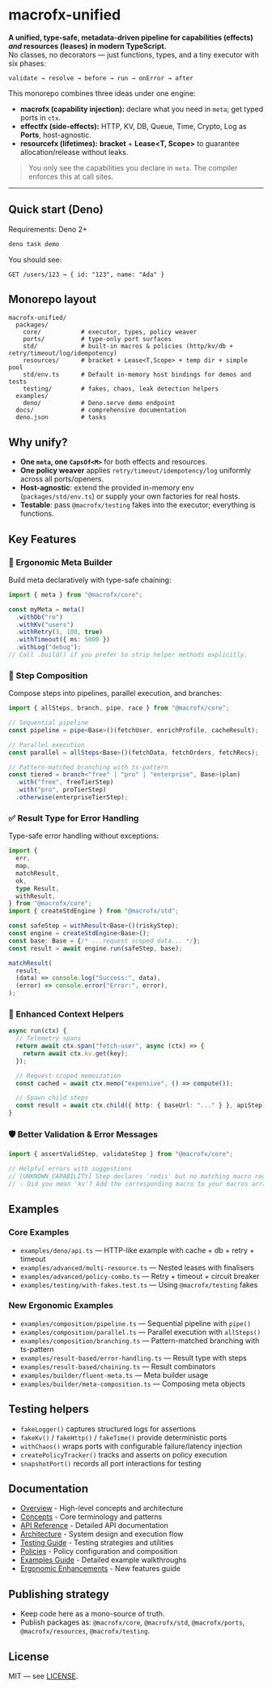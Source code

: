 # macrofx-unified

**A unified, type-safe, metadata-driven pipeline for capabilities (effects)
_and_ resources (leases) in modern TypeScript.**\
No classes, no decorators — just functions, types, and a tiny executor with six
phases:

```
validate → resolve → before → run → onError → after
```

This monorepo combines three ideas under one engine:

- **macrofx (capability injection):** declare what you need in `meta`; get typed
  ports in `ctx`.
- **effectfx (side-effects):** HTTP, KV, DB, Queue, Time, Crypto, Log as
  **Ports**, host-agnostic.
- **resourcefx (lifetimes):** **bracket** + **Lease<T, Scope>** to guarantee
  allocation/release without leaks.

> You only see the capabilities you declare in `meta`. The compiler enforces
> this at call sites.

---

## Quick start (Deno)

Requirements: Deno 2+

```bash
deno task demo
```

You should see:

```
GET /users/123 → { id: "123", name: "Ada" }
```

## Monorepo layout

```
macrofx-unified/
  packages/
    core/           # executor, types, policy weaver
    ports/          # type-only port surfaces
    std/            # built-in macros & policies (http/kv/db + retry/timeout/log/idempotency)
    resources/      # bracket + Lease<T,Scope> + temp dir + simple pool
    std/env.ts      # Default in-memory host bindings for demos and tests
    testing/        # fakes, chaos, leak detection helpers
  examples/
    deno/           # Deno.serve demo endpoint
  docs/             # comprehensive documentation
  deno.json         # tasks
```

## Why unify?

- **One `meta`, one `CapsOf<M>`** for both effects and resources.
- **One policy weaver** applies `retry/timeout/idempotency/log` uniformly across
  all ports/openers.
- **Host-agnostic**: extend the provided in-memory env (`packages/std/env.ts`)
  or supply your own factories for real hosts.
- **Testable**: pass `@macrofx/testing` fakes into the executor; everything is
  functions.

## Key Features

### 🔧 Ergonomic Meta Builder

Build meta declaratively with type-safe chaining:

```typescript
import { meta } from "@macrofx/core";

const myMeta = meta()
  .withDb("ro")
  .withKv("users")
  .withRetry(3, 100, true)
  .withTimeout({ ms: 5000 })
  .withLog("debug");
// Call .build() if you prefer to strip helper methods explicitly.
```

### 🔄 Step Composition

Compose steps into pipelines, parallel execution, and branches:

```typescript
import { allSteps, branch, pipe, race } from "@macrofx/core";

// Sequential pipeline
const pipeline = pipe<Base>()(fetchUser, enrichProfile, cacheResult);

// Parallel execution
const parallel = allSteps<Base>()(fetchData, fetchOrders, fetchRecs);

// Pattern-matched branching with ts-pattern
const tiered = branch<"free" | "pro" | "enterprise", Base>(plan)
  .with("free", freeTierStep)
  .with("pro", proTierStep)
  .otherwise(enterpriseTierStep);
```

### ✅ Result Type for Error Handling

Type-safe error handling without exceptions:

```typescript
import {
  err,
  map,
  matchResult,
  ok,
  type Result,
  withResult,
} from "@macrofx/core";
import { createStdEngine } from "@macrofx/std";

const safeStep = withResult<Base>()(riskyStep);
const engine = createStdEngine<Base>();
const base: Base = {/* ...request scoped data... */};
const result = await engine.run(safeStep, base);

matchResult(
  result,
  (data) => console.log("Success:", data),
  (error) => console.error("Error:", error),
);
```

### 🎯 Enhanced Context Helpers

```typescript
async run(ctx) {
  // Telemetry spans
  return await ctx.span("fetch-user", async (ctx) => {
    return await ctx.kv.get(key);
  });

  // Request-scoped memoization
  const cached = await ctx.memo("expensive", () => compute());

  // Spawn child steps
  const result = await ctx.child({ http: { baseUrl: "..." } }, apiStep);
}
```

### 🛡️ Better Validation & Error Messages

```typescript
import { assertValidStep, validateStep } from "@macrofx/core";

// Helpful errors with suggestions
// [UNKNOWN_CAPABILITY] Step declares 'redis' but no matching macro registered
// 💡 Did you mean 'kv'? Add the corresponding macro to your macros array
```

## Examples

### Core Examples

- `examples/deno/api.ts` — HTTP-like example with cache + db + retry + timeout
- `examples/advanced/multi-resource.ts` — Nested leases with finalisers
- `examples/advanced/policy-combo.ts` — Retry + timeout + circuit breaker
- `examples/testing/with-fakes.test.ts` — Using `@macrofx/testing` fakes

### New Ergonomic Examples

- `examples/composition/pipeline.ts` — Sequential pipeline with `pipe()`
- `examples/composition/parallel.ts` — Parallel execution with `allSteps()`
- `examples/composition/branching.ts` — Pattern-matched branching with
  ts-pattern
- `examples/result-based/error-handling.ts` — Result type with steps
- `examples/result-based/chaining.ts` — Result combinators
- `examples/builder/fluent-meta.ts` — Meta builder usage
- `examples/builder/meta-composition.ts` — Composing meta objects

## Testing helpers

- `fakeLogger()` captures structured logs for assertions
- `fakeKv()` / `fakeHttp()` / `fakeTime()` provide deterministic ports
- `withChaos()` wraps ports with configurable failure/latency injection
- `createPolicyTracker()` tracks and asserts on policy execution
- `snapshotPort()` records all port interactions for testing

## Documentation

- [Overview](./docs/overview.md) - High-level concepts and architecture
- [Concepts](./docs/concepts.md) - Core terminology and patterns
- [API Reference](./docs/api.md) - Detailed API documentation
- [Architecture](./docs/architecture.md) - System design and execution flow
- [Testing Guide](./docs/testing.md) - Testing strategies and utilities
- [Policies](./docs/policies.md) - Policy configuration and composition
- [Examples Guide](./docs/examples.md) - Detailed example walkthroughs
- [Ergonomic Enhancements](./docs/ergonomic-enhancements.md) - New features
  guide

## Publishing strategy

- Keep code here as a mono-source of truth.
- Publish packages as: `@macrofx/core`, `@macrofx/std`, `@macrofx/ports`,
  `@macrofx/resources`, `@macrofx/testing`.

## License

MIT — see [LICENSE](./LICENSE).
